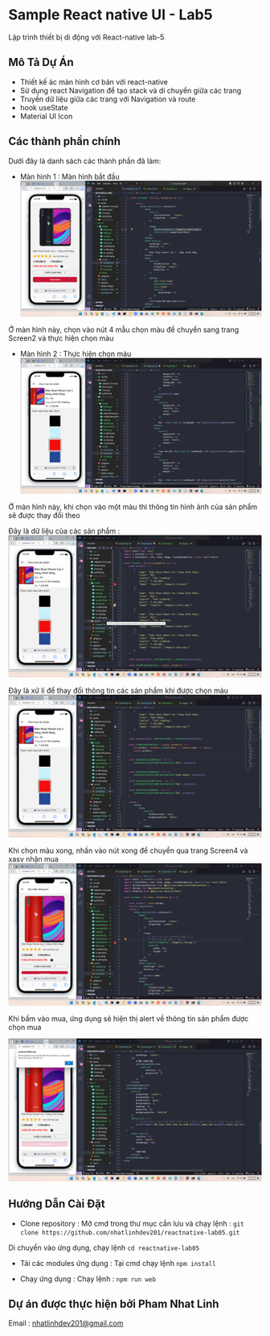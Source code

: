 # Sample React native UI - Lab5

Lập trình thiết bị di động với React-native lab-5

## Mô Tả Dự Án

- Thiết kế ác màn hình cơ bản với react-native
- Sử dụng react Navigation để tạo stack và di chuyển giữa các trang
- Truyền dữ liệu giữa các trang với Navigation và route
- hook useState
- Material UI Icon

## Các thành phần chính 

Dưới đây là danh sách các thành phần đã làm:

- Màn hình 1 : Màn hình bắt đầu
![FitstScreen](src/image/Screen1Demo.png)

Ở màn hình này, chọn vào nút 4 mẫu chọn màu để chuyển sang trang Screen2 và thực hiện chọn màu

- Màn hình 2 : Thực hiện chọn màu 
![Screen1_a](src/image/selectedColorDemo.png)

Ở màn hình này, khi chọn vào một màu thì thông tin hình ảnh của sản phẩm sẽ được thay đổi theo

Đây là dữ liệu của các sản phẩm : 
![Screen1_a](src/image/dataForProducts.png)

 Đây là xử lí để thay đổi thông tin các sản phẩm khi được chọn màu 
 ![Screen1_a](src/image/handleSelectedProduct.png)

 Khi chọn màu xong, nhấn vào nút xong để chuyển qua trang Screen4 và xasv nhận mua
 ![Screen1_a](src/image/Screen4.png)

 Khi bấm vào mua, ứng dụng sẽ hiện thị alert về thông tin sản phẩm được chọn mua 

 ![Screen1_a](src/image/buySuccess.png)


## Hướng Dẫn Cài Đặt

- Clone repository :
Mở cmd trong thư mục cần lưu và chạy lệnh : `git clone https://github.com/nhatlinhdev201/reactnative-lab05.git`

Di chuyển vào ứng dụng, chạy lệnh `cd reactnative-lab05`

- Tải các modules ứng dụng :
Tại cmd chạy lệnh `npm install`

- Chạy ứng dụng : 
Chạy lệnh : `npm run web`


## Dự án được thực hiện bởi Pham Nhat Linh
 Email : nhatlinhdev201@gmail.com
 

